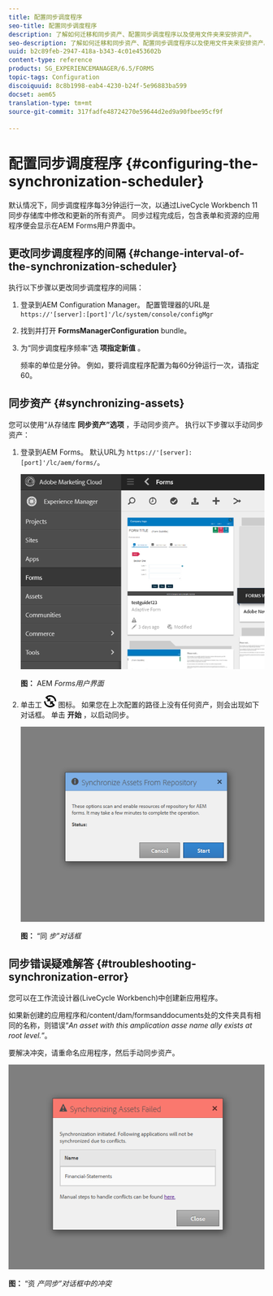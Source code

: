 ```yaml
---
title: 配置同步调度程序
seo-title: 配置同步调度程序
description: 了解如何迁移和同步资产、配置同步调度程序以及使用文件夹来安排资产。
seo-description: 了解如何迁移和同步资产、配置同步调度程序以及使用文件夹来安排资产。
uuid: b2c89feb-2947-418a-b343-4c01e453602b
content-type: reference
products: SG_EXPERIENCEMANAGER/6.5/FORMS
topic-tags: Configuration
discoiquuid: 8c8b1998-eab4-4230-b24f-5e96883ba599
docset: aem65
translation-type: tm+mt
source-git-commit: 317fadfe48724270e59644d2ed9a90fbee95cf9f

---
```



# 配置同步调度程序 {#configuring-the-synchronization-scheduler}

默认情况下，同步调度程序每3分钟运行一次，以通过LiveCycle Workbench 11同步存储库中修改和更新的所有资产。 同步过程完成后，包含表单和资源的应用程序便会显示在AEM Forms用户界面中。

## 更改同步调度程序的间隔 {#change-interval-of-the-synchronization-scheduler}

执行以下步骤以更改同步调度程序的间隔：

1. 登录到AEM Configuration Manager。 配置管理器的URL是 `https://'[server]:[port]'/lc/system/console/configMgr`

1. 找到并打开 **FormsManagerConfiguration** bundle。

1. 为“同步调度程序频率”选 **项指定新值** 。

   频率的单位是分钟。 例如，要将调度程序配置为每60分钟运行一次，请指定60。

## 同步资产 {#synchronizing-assets}

您可以使用“从存储库 **同步资产”选项** ，手动同步资产。 执行以下步骤以手动同步资产：

1. 登录到AEM Forms。 默认URL为 `https://'[server]:[port]'/lc/aem/forms/`。

   ![AEM Forms用户界面](assets/aem_forms_ui.png)

   **图：** AEM *Forms用户界面*

1. 单击工 ![具栏中的aem6forms_sync](assets/aem6forms_sync.png) 图标。 如果您在上次配置的路径上没有任何资产，则会出现如下对话框。 单击 **开始** ，以启动同步。

   ![“同步”对话框](assets/migrate-and-syncronize.png)

   **图：** “同 *步”对话框*

## 同步错误疑难解答 {#troubleshooting-synchronization-error}

您可以在工作流设计器(LiveCycle Workbench)中创建新应用程序。

如果新创建的应用程序和/content/dam/formsanddocuments处的文件夹具有相同的名称，则错误“*An asset with this amplication asse name ally exists at root level.*”。

要解决冲突，请重命名应用程序，然后手动同步资产。

![“资源同步”对话框中的冲突](assets/sync-conflict.png)

**图：** “资 *产同步”对话框中的冲突*
